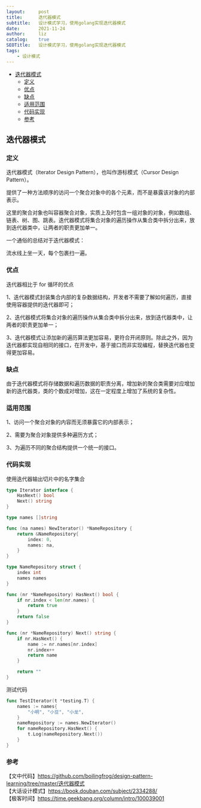 ```yaml
---
layout:     post
title:      迭代器模式
subtitle:   设计模式学习，使用golang实现迭代器模式
date:       2021-11-24
author:     liz
catalog:    true
SEOTitle:   设计模式学习，使用golang实现迭代器模式
tags:
    - 设计模式
---
```


<!-- START doctoc generated TOC please keep comment here to allow auto update -->
<!-- DON'T EDIT THIS SECTION, INSTEAD RE-RUN doctoc TO UPDATE -->

- [迭代器模式](#%E8%BF%AD%E4%BB%A3%E5%99%A8%E6%A8%A1%E5%BC%8F)
  - [定义](#%E5%AE%9A%E4%B9%89)
  - [优点](#%E4%BC%98%E7%82%B9)
  - [缺点](#%E7%BC%BA%E7%82%B9)
  - [适用范围](#%E9%80%82%E7%94%A8%E8%8C%83%E5%9B%B4)
  - [代码实现](#%E4%BB%A3%E7%A0%81%E5%AE%9E%E7%8E%B0)
  - [参考](#%E5%8F%82%E8%80%83)

<!-- END doctoc generated TOC please keep comment here to allow auto update -->

## 迭代器模式

### 定义

迭代器模式（Iterator Design Pattern），也叫作游标模式（Cursor Design Pattern）。  

提供了一种方法顺序的访问一个聚合对象中的各个元素，而不是暴露该对象的内部表示。   

这里的聚合对象也叫容器聚合对象，实质上及时包含一组对象的对象，例如数组、链表、树、图、跳表。迭代器模式将集合对象的遍历操作从集合类中拆分出来，放到迭代器类中，让两者的职责更加单一。   

一个通俗的总结对于迭代器模式：  

流水线上坐一天，每个包裹扫一遍。   

### 优点

迭代器相比于 for 循环的优点  

1、迭代器模式封装集合内部的复杂数据结构，开发者不需要了解如何遍历，直接使用容器提供的迭代器即可；  

2、迭代器模式将集合对象的遍历操作从集合类中拆分出来，放到迭代器类中，让两者的职责更加单一；  

3、迭代器模式让添加新的遍历算法更加容易，更符合开闭原则。除此之外，因为迭代器都实现自相同的接口，在开发中，基于接口而非实现编程，替换迭代器也变得更加容易。  

### 缺点

由于迭代器模式将存储数据和遍历数据的职责分离，增加新的聚合类需要对应增加新的迭代器类，类的个数成对增加，这在一定程度上增加了系统的复杂性。  

### 适用范围

1、访问一个聚合对象的内容而无须暴露它的内部表示；  

2、需要为聚合对象提供多种遍历方式；  

3、为遍历不同的聚合结构提供一个统一的接口。  

### 代码实现

使用迭代器输出切片中的名字集合   

```go
type Iterator interface {
	HasNext() bool
	Next() string
}

type names []string

func (na names) NewIterator() *NameRepository {
	return &NameRepository{
		index: 0,
		names: na,
	}
}

type NameRepository struct {
	index int
	names names
}

func (nr *NameRepository) HasNext() bool {
	if nr.index < len(nr.names) {
		return true
	}
	return false
}

func (nr *NameRepository) Next() string {
	if nr.HasNext() {
		name := nr.names[nr.index]
		nr.index++
		return name
	}

	return ""
}
```

测试代码  

```go
func TestIterator(t *testing.T) {
	names := names{
		"小明", "小豆", "小龙",
	}
	nameRepository := names.NewIterator()
	for nameRepository.HasNext() {
		t.Log(nameRepository.Next())
	}
}
```

### 参考

【文中代码】https://github.com/boilingfrog/design-pattern-learning/tree/master/迭代器模式   
【大话设计模式】https://book.douban.com/subject/2334288/  
【极客时间】https://time.geekbang.org/column/intro/100039001   